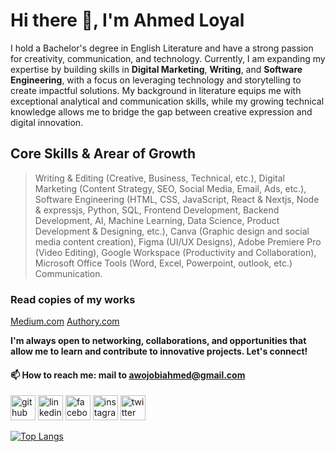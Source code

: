 # Hi there 👋, I'm Ahmed Loyal
I hold a Bachelor's degree in English Literature and have a strong passion for creativity, communication, and technology. Currently, I am expanding my expertise by building skills in **Digital Marketing**, **Writing**, and **Software Engineering**, with a focus on leveraging technology and storytelling to create impactful solutions. My background in literature equips me with exceptional analytical and communication skills, while my growing technical knowledge allows me to bridge the gap between creative expression and digital innovation.

## Core Skills & Arear of Growth
> Writing & Editing (Creative, Business, Technical, etc.),
> Digital Marketing (Content Strategy, SEO, Social Media, Email, Ads, etc.),
> Software Engineering (HTML, CSS, JavaScript, React & Nextjs, Node & expressjs, Python, SQL, Frontend Development, Backend Development, AI, Machine Learning, Data Science, Product Development & Designing, etc.),
> Canva (Graphic design and social media content creation),
> Figma (UI/UX Designs),
> Adobe Premiere Pro (Video Editing),
> Google Workspace (Productivity and Collaboration),
> Microsoft Office Tools (Word, Excel, Powerpoint, outlook, etc.)
> Communication.

### Read copies of my works
<a href="https://medium.com/@awojobiahmed71" >Medium.com<a/>
<a href="https://authory.com/AhmedAwojobi" >Authory.com<a/>

**I'm always open to networking, collaborations, and opportunities that allow me to learn and contribute to innovative projects. Let's connect!**

 #### 📫 How to reach me: mail to awojobiahmed@gmail.com 


[<img src='https://cdn.jsdelivr.net/npm/simple-icons@3.0.1/icons/github.svg' alt='github' height='40'>](https://github.com/ahmed-loyal)  [<img src='https://cdn.jsdelivr.net/npm/simple-icons@3.0.1/icons/linkedin.svg' alt='linkedin' height='40'>](https://www.linkedin.com/in/ahmed-awojobi-a56b591b7/)  [<img src='https://cdn.jsdelivr.net/npm/simple-icons@3.0.1/icons/facebook.svg' alt='facebook' height='40'>](https://www.facebook.com/harmerd.harwojorbi)  [<img src='https://cdn.jsdelivr.net/npm/simple-icons@3.0.1/icons/instagram.svg' alt='instagram' height='40'>](https://www.instagram.com/ahmed_loyal_/)  [<img src='https://cdn.jsdelivr.net/npm/simple-icons@3.0.1/icons/twitter.svg' alt='twitter' height='40'>](https://twitter.com/ahmed_loyal_)

[![Top Langs](https://github-readme-stats.vercel.app/api/top-langs/?username=ahmed-loyal)](https://github.com/anuraghazra/github-readme-stats)


